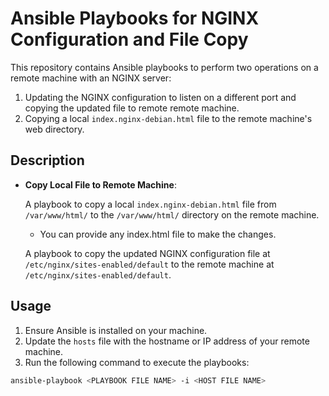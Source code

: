 # Ansible Playbooks for NGINX Configuration and File Copy

This repository contains Ansible playbooks to perform two operations on a remote machine with an NGINX server:

1. Updating the NGINX configuration to listen on a different port and copying the updated file to remote remote machine.
2. Copying a local `index.nginx-debian.html` file to the remote machine's web directory.

## Description


- **Copy Local File to Remote Machine**:

  A playbook to copy a local `index.nginx-debian.html` file from `/var/www/html/` to the `/var/www/html/` directory on the remote machine.
  - You can provide any index.html file to make the changes.

  A playbook to copy the updated NGINX configuration file at `/etc/nginx/sites-enabled/default` to the remote machine at `/etc/nginx/sites-enabled/default`.

## Usage

1. Ensure Ansible is installed on your machine.
2. Update the `hosts` file with the hostname or IP address of your remote machine.
3. Run the following command to execute the playbooks:

```bash
ansible-playbook <PLAYBOOK FILE NAME> -i <HOST FILE NAME>
